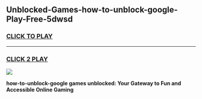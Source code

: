 
## Unblocked-Games-how-to-unblock-google-Play-Free-5dwsd
<h3>
<a href="https://premium76.site?title=how-to-unblock-google&ref=10A">CLICK TO PLAY</a></h3>
<hr>

<h3>
<a href="https://premium76.site?title=how-to-unblock-google&ref=10A">CLICK 2 PLAY</a>
  
</h3>

<a href="https://premium76.site?title=how-to-unblock-google&ref=10A"><img src="https://clearcache.store/games.png"></a>


**how-to-unblock-google games unblocked: Your Gateway to Fun and Accessible Online Gaming**
